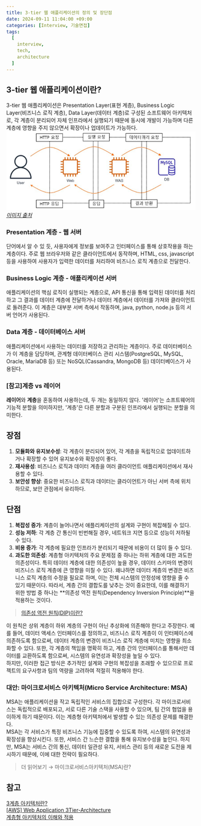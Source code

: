 ```yaml
---
title: 3-tier 웹 애플리케이션의 정의 및 장단점
date: 2024-09-11 11:04:00 +09:00
categories: [Interview, 기술면접]
tags:
  [
    interview,
    tech,
    architecture
  ]
---
```

## 3-tier 웹 애플리케이션이란?
3-tier 웹 애플리케이션은 Presentation Layer(표현 계층), Business Logic Layer(비즈니스 로직 계층), Data Layer(데이터 계층)로 구성된 소프트웨어 아키텍처로, 각 계층이 분리되어 자체 인프라에서 실행되기 때문에 동시에 개발이 가능하며 다른 계층에 영향을 주지 않으면서 확장이나 업데이트가 가능하다. 
![img](/assets/img/blog/blog-2024-09-11-1315.jpg)*[이미지 출처](https://blog.kyobodts.co.kr/2022/01/26/aws-web-application-3tier-architecture/)*

### Presentation 계층 - 웹 서버
단어에서 알 수 있 듯, 사용자에게 정보를 보여주고 인터페이스를 통해 상호작용을 하는 계층이다. 주로 웹 브라우저와 같은 클라이언트에서 동작하며, HTML, css, javascript 등을 사용하여 사용자가 입력한 데이터를 처리하여 비즈니스 로직 계층으로 전달한다. 

### Business Logic 계층 - 애플리케이션 서버
애플리케이션의 핵심 로직이 실행되는 계층으로, API 통신을 통해 입력된 데이터를 처리하고 그 결과를 데이터 계층에 전달하거나 데이터 계층에서 데이터를 가져와 클라이언트로 돌려준다. 이 계층은 대부분 서버 측에서 작동하며, java, python, node.js 등의 서버 언어가 사용된다. 

### Data 계층 - 데이터베이스 서버
애플리케이션에서 사용하는 데이터를 저장하고 관리하는 계층이다. 주로 데이터베이스가 이 계층을 담당하며, 관계형 데이터베이스 관리 시스템(PostgreSQL, MySQL, Oracle, MariaDB 등) 또는 NoSQL(Cassandra, MongoDB 등) 데이터베이스가 사용된다. 

### [참고]계층 vs 레이어
**레이어**와 **계층**을 혼동하여 사용하는데, 두 개는 동일하지 않다. '레이어'는 소프트웨어의 기능적 분할을 의미하지만, '계층'은 다른 분할과 구분된 인프라에서 실행되는 분할을 의미한다. 

## 장점
1. **모듈화와 유지보수성**: 각 계층이 분리되어 있어, 각 계층을 독립적으로 업데이트하거나 확장할 수 있어 유지보수와 확장성이 좋다. 
2. **재사용성**: 비즈니스 로직과 데이터 계층을 여러 클라이언트 애플리케이션에서 재사용할 수 있다. 
3. **보안성 향상**: 중요한 비즈니스 로직과 데이터는 클라이언트가 아닌 서버 측에 위치하므로, 보안 관점에서 유리하다. 

## 단점
1. **복잡성 증가**: 계층이 늘어나면서 애플리케이션의 설계와 구현이 복잡해질 수 있다.  
2. **성능 저하**: 각 계층 간 통신이 빈번해질 경우, 네트워크 지연 등으로 성능이 저하될 수 있다. 
3. **비용 증가**: 각 계층에 필요한 인프라가 분리되기 때문에 비용이 더 많이 들 수 있다. 
4. **과도한 의존성**: 계층형 아키텍처의 주요 문제점 중 하나는 하위 계층에 대한 과도한 의존성이다. 특히 데이터 계층에 대한 의존성이 높을 경우, 데이터 스키마의 변경이 비즈니스 로직 계층에 큰 영향을 미칠 수 있다. 왜냐하면 데이터 계층의 변경은 비즈니스 로직 계층의 수정을 필요로 하며, 이는 전체 시스템의 안정성에 영향을 줄 수 있기 때문이다. 따라서, 계층 간의 결합도를 낮추는 것이 중요한데, 이를 해결하기 위한 방법 중 하나는 **의존성 역전 원칙(Dependency Inversion Principle)**을 적용하는 것이다. 
> [의존성 역전 원칙(DIP)이란?](https://ssminji.github.io/posts/%EC%9D%98%EC%A1%B4%EC%84%B1%EC%97%AD%EC%A0%84%EC%9B%90%EC%B9%99/)  


이 원칙은 상위 계층이 하위 계층의 구현이 아닌 추상화에 의존해야 한다고 주장한다. 예를 들어, 데이터 액세스 인터페이스를 정의하고, 비즈니스 로직 계층이 이 인터페이스에 의존하도록 함으로써, 데이터 계층의 변경이 비즈니스 로직 계층에 미치는 영향을 최소화할 수 있다. 
또한, 각 계층의 책임을 명확히 하고, 계층 간의 인터페이스를 통해서만 데이터를 교환하도록 함으로써, 시스템의 유연성과 확장성을 높일 수 있다.  
하지만, 이러한 접근 방식은 추가적인 설계와 구현의 복잡성을 초래할 수 있으므로 프로젝트의 요구사항과 팀의 역량을 고려하여 적절히 적용해야 한다.  

### 대안: 마이크로서비스 아키텍처(Micro Service Architecture: MSA)
MSA는 애플리케이션을 작고 독립적인 서비스의 집합으로 구성한다. 각 마이크로서비스는 독립적으로 배포되고, 서로 다른 기술 스택을 사용할 수 있으며, 팀 간의 협업을 용이하게 하기 때문이다. 이는 계층형 아키텍처에서 발생할 수 있는 의존성 문제를 해결한다.  
MSA는 각 서비스가 특정 비즈니스 기능에 집중할 수 있도록 하여, 시스템의 유연성과 확장성을 향상시킨다. 또한, 서비스 간 느슨한 결합을 통해 유지보수성을 높인다. 
하지만, MSA는 서비스 간의 통신, 데이터 일관성 유지, 서비스 관리 등의 새로운 도전을 제시하기 때문에, 이에 대한 전략이 필요하다. 
> 더 읽어보기 &rarr; 마이크로서비스아키텍처(MSA)란?  


## 참고
[3계층 아키텍처란?](https://www.ibm.com/kr-ko/topics/three-tier-architecture)  
[[AWS] Web Application 3Tier-Architecture](https://blog.kyobodts.co.kr/2022/01/26/aws-web-application-3tier-architecture/)  
[계층형 아키텍처의 이해와 적용](https://f-lab.kr/insight/understanding-layered-architecture?gad_source=1&gclid=CjwKCAjw3P-2BhAEEiwA3yPhwJ5yC0Hf-ZayU7OmD-eRXUihA6qeWLgR54grw2Lfq1ZGa1SaMCXnghoCICoQAvD_BwE)
